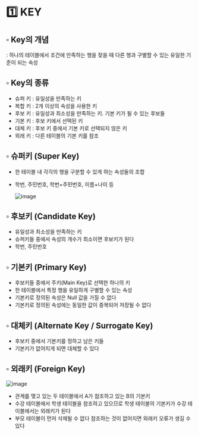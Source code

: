 # 1️⃣ KEY

## ▫︎  Key의 개념

: 하나의 테이블에서 조건에 만족하는 행을 찾을 때 다른 행과 구별할 수 있는 유일한 기준이 되는 속성

## ▫︎  Key의 종류

- 슈퍼 키 : 유일성을 만족하는 키
- 복합 키 : 2개 이상의 속성을 사용한 키
- 후보 키 : 유일성과 최소성을 만족하는 키. 기본 키가 될 수 있는 후보들
- 기본 키 : 후보 키에서 선택된 키
- 대체 키 : 후보 키 중에서 기본 키로 선택되지 않은 키
- 외래 키 : 다른 테이블의 기본 키를 참조

## ▫︎  슈퍼키 (Super Key)

- 한 테이블 내 각각의 행을 구분할 수 있게 하는 속성들의 조합
- 학번, 주민번호, 학번+주민번호, 이름+나이 등

  ![image](https://github.com/user-attachments/assets/2d4b3f47-0b2a-4952-b97e-6ab23c44ebba)


## ▫︎  후보키 (Candidate Key)

- 유일성과 최소성을 만족하는 키
- 슈퍼키들 중에서 속성의 개수가 최소이면 후보키가 된다
- 학번, 주민번호

## ▫︎  기본키 (Primary Key)

- 후보키들 중에서 주키(Main Key)로 선택한 하나의 키
- 한 테이블에서 특정 행을 유일하게 구별할 수 있는 속성
- 기본키로 정의된 속성은 Null 값을 가질 수 없다
- 기본키로 정의된 속성에는 동일한 값이 중복되어 저장될 수 없다

## ▫︎  대체키 (Alternate Key / Surrogate Key)

- 후보키 중에서 기본키를 정하고 남은 키들
- 기본키가 없어지게 되면 대체할 수 있다

## ▫︎  외래키 (Foreign Key)
![image](https://github.com/user-attachments/assets/cac5ce7c-180b-43be-811e-3ebc619d9c57)

- 관계를 맺고 있는 두 테이블에서 A가 참조하고 있는 B의 기본키
- 수강 테이블에서 학생 테이블을 참조하고 있으므로 학생 테이블의 기본키가 수강 테이블에서는 외래키가 된다
- 부모 테이블이 먼저 삭제될 수 없다
참조하는 것이 없어지면 외래키 오류가 생길 수 있다
